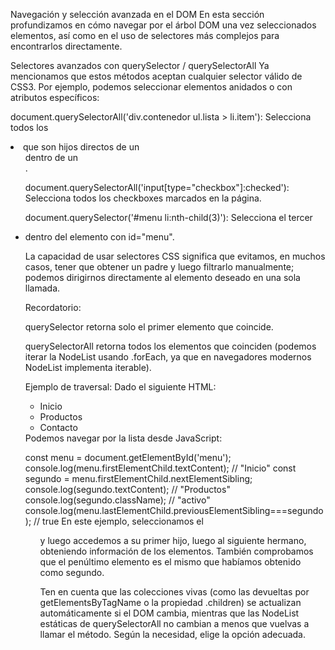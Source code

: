 Navegación y selección avanzada en el DOM
En esta sección profundizamos en cómo navegar por el árbol DOM una vez seleccionados elementos, así como en el uso de selectores más complejos para encontrarlos directamente.

Selectores avanzados con querySelector / querySelectorAll
Ya mencionamos que estos métodos aceptan cualquier selector válido de CSS3. Por ejemplo, podemos seleccionar elementos anidados o con atributos específicos:

document.querySelectorAll('div.contenedor ul.lista > li.item'):
Selecciona todos los <li class="item"> que son hijos directos de un <ul class="lista"> dentro de un <div class="contenedor">.

document.querySelectorAll('input[type="checkbox"]:checked'):
Selecciona todos los checkboxes marcados en la página.

document.querySelector('#menu li:nth-child(3)'):
Selecciona el tercer <li> dentro del elemento con id="menu".

La capacidad de usar selectores CSS significa que evitamos, en muchos casos, tener que obtener un padre y luego filtrarlo manualmente; podemos dirigirnos directamente al elemento deseado en una sola llamada.

Recordatorio:

querySelector retorna solo el primer elemento que coincide.

querySelectorAll retorna todos los elementos que coinciden (podemos iterar la NodeList usando .forEach, ya que en navegadores modernos NodeList implementa iterable).

Ejemplo de traversal: Dado el siguiente HTML:

<ul id="menu">
  <li>Inicio</li>
  <li class="activo">Productos</li>
  <li>Contacto</li>
</ul>
Podemos navegar por la lista desde JavaScript:

const menu = document.getElementById('menu');
console.log(menu.firstElementChild.textContent);            // "Inicio"
const segundo = menu.firstElementChild.nextElementSibling;
console.log(segundo.textContent);                           // "Productos"
console.log(segundo.className);                             // "activo"
console.log(menu.lastElementChild.previousElementSibling===segundo); // true
En este ejemplo, seleccionamos el <ul> y luego accedemos a su primer hijo, luego al siguiente hermano, obteniendo información de los elementos. También comprobamos que el penúltimo elemento es el mismo que habíamos obtenido como segundo.

Ten en cuenta que las colecciones vivas (como las devueltas por getElementsByTagName o la propiedad .children) se actualizan automáticamente si el DOM cambia, mientras que las NodeList estáticas de querySelectorAll no cambian a menos que vuelvas a llamar el método. Según la necesidad, elige la opción adecuada.